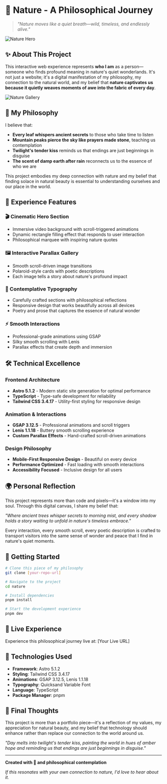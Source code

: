 # 🌿 Nature - A Philosophical Journey

> *"Nature moves like a quiet breath—wild, timeless, and endlessly alive."*

![Nature Hero](https://xgb7g4c48c.ufs.sh/f/TZTnyKmT8PHuLlD4DoBSiZTluhoE7pGHytwXFCec916xJsOP)

## ✨ About This Project

This interactive web experience represents **who I am** as a person—someone who finds profound meaning in nature's quiet wonderlands. It's not just a website; it's a digital manifestation of my philosophy, my connection to the natural world, and my belief that **nature captivates us because it quietly weaves moments of awe into the fabric of every day**.

![Nature Gallery](https://xgb7g4c48c.ufs.sh/f/TZTnyKmT8PHuCDjwA5QiKJmGXzRwEUIl97q4MAPQfsY80oNy)

## 🌱 My Philosophy

I believe that:
- **Every leaf whispers ancient secrets** to those who take time to listen
- **Mountain peaks pierce the sky like prayers made stone**, teaching us contemplation
- **Twilight's tender kiss** reminds us that endings are just beginnings in disguise
- **The scent of damp earth after rain** reconnects us to the essence of who we are

This project embodies my deep connection with nature and my belief that finding solace in natural beauty is essential to understanding ourselves and our place in the world.

## 🎨 Experience Features

### 🎬 Cinematic Hero Section
- Immersive video background with scroll-triggered animations
- Dynamic rectangle filling effect that responds to user interaction
- Philosophical marquee with inspiring nature quotes

### 🖼️ Interactive Parallax Gallery
- Smooth scroll-driven image transitions
- Polaroid-style cards with poetic descriptions
- Each image tells a story about nature's profound impact

### 📜 Contemplative Typography
- Carefully crafted sections with philosophical reflections
- Responsive design that works beautifully across all devices
- Poetry and prose that captures the essence of natural wonder

### ⚡ Smooth Interactions
- Professional-grade animations using GSAP
- Silky smooth scrolling with Lenis
- Parallax effects that create depth and immersion

## 🛠️ Technical Excellence

### Frontend Architecture
- **Astro 5.1.2** - Modern static site generation for optimal performance
- **TypeScript** - Type-safe development for reliability
- **Tailwind CSS 3.4.17** - Utility-first styling for responsive design

### Animation & Interactions
- **GSAP 3.12.5** - Professional animations and scroll triggers
- **Lenis 1.1.18** - Buttery smooth scrolling experience
- **Custom Parallax Effects** - Hand-crafted scroll-driven animations

### Design Philosophy
- **Mobile-First Responsive Design** - Beautiful on every device
- **Performance Optimized** - Fast loading with smooth interactions
- **Accessibility Focused** - Inclusive design for all users

## 🌍 Personal Reflection

This project represents more than code and pixels—it's a window into my soul. Through this digital canvas, I share my belief that:

*"Where ancient trees whisper secrets to morning mist, and every shadow holds a story waiting to unfold in nature's timeless embrace."*

Every interaction, every smooth scroll, every poetic description is crafted to transport visitors into the same sense of wonder and peace that I find in nature's quiet moments.

## 🚀 Getting Started

```bash
# Clone this piece of my philosophy
git clone [your-repo-url]

# Navigate to the project
cd nature

# Install dependencies
pnpm install

# Start the development experience
pnpm dev
```

## 📱 Live Experience

Experience this philosophical journey live at: [Your Live URL]

## 🌟 Technologies Used

- **Framework**: Astro 5.1.2
- **Styling**: Tailwind CSS 3.4.17
- **Animations**: GSAP 3.12.5, Lenis 1.1.18
- **Typography**: Quicksand Variable Font
- **Language**: TypeScript
- **Package Manager**: pnpm

## 💭 Final Thoughts

This project is more than a portfolio piece—it's a reflection of my values, my appreciation for natural beauty, and my belief that technology should enhance rather than replace our connection to the world around us.

*"Day melts into twilight's tender kiss, painting the world in hues of amber hope and reminding us that endings are just beginnings in disguise."*

---

**Created with 🌿 and philosophical contemplation**

*If this resonates with your own connection to nature, I'd love to hear about it.*